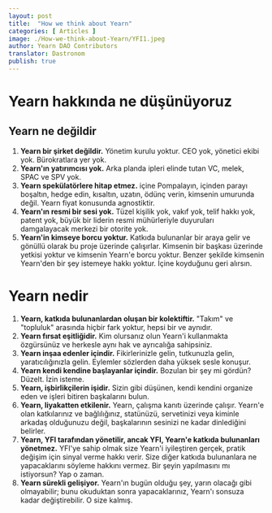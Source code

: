 ```yaml
---
layout: post
title:  "How we think about Yearn"
categories: [ Articles ]
image: ./How-we-think-about-Yearn/YFI1.jpeg
author: Yearn DAO Contributors
translator: Dastronom
publish: true
---
```


# Yearn hakkında ne düşünüyoruz

## Yearn ne değildir

1. **Yearn bir şirket değildir.** Yönetim kurulu yoktur. CEO yok, yönetici ekibi yok. Bürokratlara yer yok.
2. **Yearn'ın yatırımcısı yok.** Arka planda ipleri elinde tutan VC, melek, SPAC ve SPV yok.
3. **Yearn spekülatörlere hitap etmez.** içine Pompalayın, içinden parayı boşaltın, hedge edin, kısaltın, uzatın, ödünç verin, kimsenin umurunda değil. Yearn fiyat konusunda agnostiktir.
4. **Yearn'ın resmi bir sesi yok.** Tüzel kişilik yok, vakıf yok, telif hakkı yok, patent yok, büyük bir liderin resmi mühürleriyle duyuruları damgalayacak merkezi bir otorite yok.
5. **Yearn'in kimseye borcu yoktur.** Katkıda bulunanlar bir araya gelir ve gönüllü olarak bu proje üzerinde çalışırlar. Kimsenin bir başkası üzerinde yetkisi yoktur ve kimsenin Yearn'e borcu yoktur. Benzer şekilde kimsenin Yearn'den bir şey istemeye hakkı yoktur. İçine koyduğunu geri alırsın.

# Yearn nedir

1. **Yearn, katkıda bulunanlardan oluşan bir kolektiftir.** "Takım" ve "topluluk" arasında hiçbir fark yoktur, hepsi bir ve aynıdır.
2. **Yearn fırsat eşitliğidir.** Kim olursanız olun Yearn'i kullanmakta özgürsünüz ve herkesle aynı hak ve ayrıcalığa sahipsiniz.
3. **Yearn inşaa edenler içindir.** Fikirlerinizle gelin, tutkunuzla gelin, yaratıcılığınızla gelin. Eylemler sözlerden daha yüksek sesle konuşur.
4. **Yearn kendi kendine başlayanlar içindir.** Bozulan bir şey mi gördün? Düzelt. İzin isteme.
5. **Yearn, işbirlikçilerin işidir.** Sizin gibi düşünen, kendi kendini organize eden ve işleri bitiren başkalarını bulun.
6. **Yearn, liyakatten etkilenir.** Yearn, çalışma kanıtı üzerinde çalışır. Yearn'e olan katkılarınız ve bağlılığınız, statünüzü, servetinizi veya kiminle arkadaş olduğunuzu değil, başkalarının sesinizi ne kadar dinlediğini belirler.
7. **Yearn, YFI tarafından yönetilir, ancak YFI, Yearn'e katkıda bulunanları yönetmez.** YFI'ye sahip olmak size Yearn'i iyileştiren gerçek, pratik değişim için sinyal verme hakkı verir. Size diğer katkıda bulunanlara ne yapacaklarını söyleme hakkını vermez. Bir şeyin yapılmasını mı istiyorsun? Yap o zaman.
8. **Yearn sürekli gelişiyor.** Yearn'ın bugün olduğu şey, yarın olacağı gibi olmayabilir; bunu okuduktan sonra yapacaklarınız, Yearn'ı sonsuza kadar değiştirebilir. O size kalmış.
